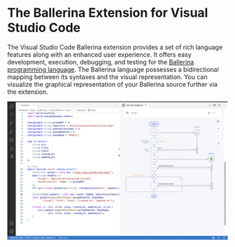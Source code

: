 # The Ballerina Extension for Visual Studio Code

The Visual Studio Code Ballerina extension provides a set of rich language features along with an enhanced user experience. It offers easy development, execution, debugging, and testing for the [Ballerina programming language](https://ballerina.io/). The Ballerina language possesses a bidirectional mapping between its syntaxes and the visual representation. You can visualize the graphical representation of your Ballerina source further via the extension.

<img src="img/BallerinaVSCodePluging.png" />